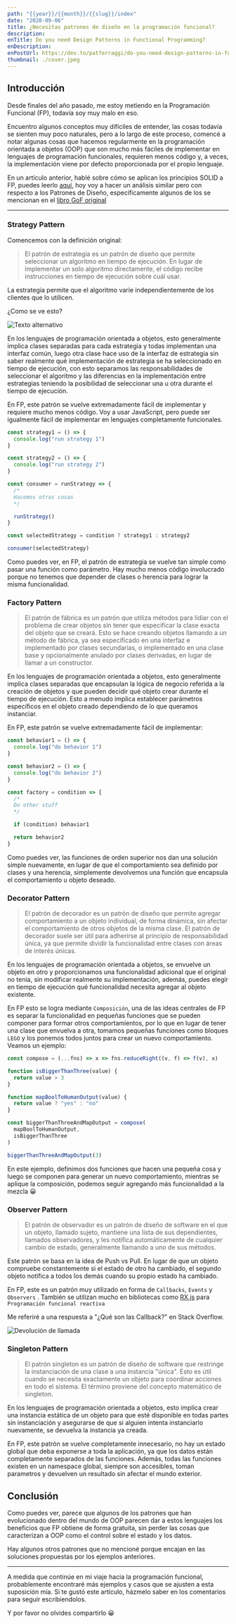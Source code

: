 ```yaml
---
path: "{{year}}/{{month}}/{{slug}}/index"
date: "2020-09-06"
title: ¿Necesitas patrones de diseño en la programación funcional?
description:
enTitle: Do you need Design Patterns in Functional Programming?
enDescription:
enPostUrl: https://dev.to/patferraggi/do-you-need-design-patterns-in-functional-programming-370c
thumbnail: ./cover.jpeg
---
```


## Introducción

Desde finales del año pasado, me estoy metiendo en la Programación Funcional (FP), todavía soy muy malo en eso.

Encuentro algunos conceptos muy difíciles de entender, las cosas todavía se sienten muy poco naturales, pero a lo largo de este proceso, comencé a notar algunas cosas que hacemos regularmente en la programación orientada a objetos (OOP) que son mucho más fáciles de implementar en lenguajes de programación funcionales, requieren menos código y, a veces, la implementación viene por defecto proporcionada por el propio lenguaje.

En un artículo anterior, hablé sobre cómo se aplican los principios SOLID a FP, puedes leerlo [aquí](https://www.patferraggi.dev/blog/2020/jul/solid-funcional/), hoy voy a hacer un análisis similar pero con respecto a los Patrones de Diseño, específicamente algunos de los se mencionan en el [libro GoF original](https://www.amazon.com/Design-Patterns-Object-Oriented-Addison-Wesley-Professional-ebook/dp/B000SEIBB8)

---

### Strategy Pattern

Comencemos con la definición original:

> El patrón de estrategia es un patrón de diseño que permite seleccionar un algoritmo en tiempo de ejecución. En lugar de implementar un solo algoritmo directamente, el código recibe instrucciones en tiempo de ejecución sobre cuál usar.

La estrategia permite que el algoritmo varíe independientemente de los clientes que lo utilicen.

¿Como se ve esto?

![Texto alternativo](./strategy.png)

En los lenguajes de programación orientada a objetos, esto generalmente implica clases separadas para cada estrategia y todas implementan una interfaz común, luego otra clase hace uso de la interfaz de estrategia sin saber realmente qué implementación de estrategia se ha seleccionado en tiempo de ejecución, con esto separamos las responsabilidades de seleccionar el algoritmo y las diferencias en la implementación entre estrategias teniendo la posibilidad de seleccionar una u otra durante el tiempo de ejecución.

En FP, este patrón se vuelve extremadamente fácil de implementar y requiere mucho menos código. Voy a usar JavaScript, pero puede ser igualmente fácil de implementar en lenguajes completamente funcionales.

```javascript
const strategy1 = () => {
  console.log("run strategy 1")
}

const strategy2 = () => {
  console.log("run strategy 2")
}

const consumer = runStrategy => {
  /*
  Hacemos otras cosas
  */

  runStrategy()
}

const selectedStrategy = condition ? strategy1 : strategy2

consumer(selectedStrategy)
```

Como puedes ver, en FP, el patrón de estrategia se vuelve tan simple como pasar una función como parámetro. Hay mucho menos código involucrado porque no tenemos que depender de clases o herencia para lograr la misma funcionalidad.

### Factory Pattern

> El patrón de fábrica es un patrón que utiliza métodos para lidiar con el problema de crear objetos sin tener que especificar la clase exacta del objeto que se creará. Esto se hace creando objetos llamando a un método de fábrica, ya sea especificado en una interfaz e implementado por clases secundarias, o implementado en una clase base y opcionalmente anulado por clases derivadas, en lugar de llamar a un constructor.

En los lenguajes de programación orientada a objetos, esto generalmente implica clases separadas que encapsulan la lógica de negocio referida a la creación de objetos y que pueden decidir qué objeto crear durante el tiempo de ejecución. Esto a menudo implica establecer parámetros específicos en el objeto creado dependiendo de lo que queramos instanciar.

En FP, este patrón se vuelve extremadamente fácil de implementar:

```javascript
const behavior1 = () => {
  console.log("do behavior 1")
}

const behavior2 = () => {
  console.log("do behavior 2")
}

const factory = condition => {
  /*
  Do other stuff
  */

  if (condition) behavior1

  return behavior2
}
```

Como puedes ver, las funciones de orden superior nos dan una solución simple nuevamente, en lugar de que el comportamiento sea definido por clases y una herencia, simplemente devolvemos una función que encapsula el comportamiento u objeto deseado.

### Decorator Pattern

> El patrón de decorador es un patrón de diseño que permite agregar comportamiento a un objeto individual, de forma dinámica, sin afectar el comportamiento de otros objetos de la misma clase. El patrón de decorador suele ser útil para adherirse al principio de responsabilidad única, ya que permite dividir la funcionalidad entre clases con áreas de interés únicas.

En los lenguajes de programación orientada a objetos, se envuelve un objeto en otro y proporcionamos una funcionalidad adicional que el original no tenía, sin modificar realmente su implementación, además, puedes elegir en tiempo de ejecución qué funcionalidad necesita agregar al objeto existente.

En FP esto se logra mediante `Composición`, una de las ideas centrales de FP es separar la funcionalidad en pequeñas funciones que se pueden componer para formar otros comportamientos, por lo que en lugar de tener una clase que envuelva a otra, tomamos pequeñas funciones como bloques `LEGO` y los ponemos todos juntos para crear un nuevo comportamiento. Veamos un ejemplo:

```javascript
const compose = (...fns) => x => fns.reduceRight((v, f) => f(v), x)

function isBiggerThanThree(value) {
  return value > 3
}

function mapBoolToHumanOutput(value) {
  return value ? "yes" : "no"
}

const biggerThanThreeAndMapOutput = compose(
  mapBoolToHumanOutput,
  isBiggerThanThree
)

biggerThanThreeAndMapOutput(3)
```

En este ejemplo, definimos dos funciones que hacen una pequeña cosa y luego se componen para generar un nuevo comportamiento, mientras se aplique la composición, podemos seguir agregando más funcionalidad a la mezcla &#128512;

### Observer Pattern

> El patrón de observador es un patrón de diseño de software en el que un objeto, llamado sujeto, mantiene una lista de sus dependientes, llamados observadores, y les notifica automáticamente de cualquier cambio de estado, generalmente llamando a uno de sus métodos.

Este patrón se basa en la idea de Push vs Pull. En lugar de que un objeto compruebe constantemente si el estado de otro ha cambiado, el segundo objeto notifica a todos los demás cuando su propio estado ha cambiado.

En FP, este es un patrón muy utilizado en forma de `Callbacks`, `Events` y `Observers` . También se utilizan mucho en bibliotecas como [RX.js](https://rxjs.dev/) para `Programación funcional reactiva`

Me referiré a una respuesta a "¿Qué son las Callback?" en Stack Overflow.

![Devolución de llamada](./callback.png)

### Singleton Pattern

> El patrón singleton es un patrón de diseño de software que restringe la instanciación de una clase a una instancia "única". Esto es útil cuando se necesita exactamente un objeto para coordinar acciones en todo el sistema. El término proviene del concepto matemático de singleton.

En los lenguajes de programación orientada a objetos, esto implica crear una instancia estática de un objeto para que esté disponible en todas partes sin instanciación y asegurarse de que si alguien intenta instanciarlo nuevamente, se devuelva la instancia ya creada.

En FP, este patrón se vuelve completamente innecesario, no hay un estado global que deba exponerse a toda la aplicación, ya que los datos están completamente separados de las funciones. Además, todas las funciones existen en un namespace global, siempre son accesibles, toman parametros y devuelven un resultado sin afectar el mundo exterior.

## Conclusión

Como puedes ver, parece que algunos de los patrones que han evolucionado dentro del mundo de OOP parecen dar a estos lenguajes los beneficios que FP obtiene de forma gratuita, sin perder las cosas que caracterizan a OOP como el control sobre el estado y los datos.

Hay algunos otros patrones que no mencioné porque encajan en las soluciones propuestas por los ejemplos anteriores.

---

A medida que continúe en mi viaje hacia la programación funcional, probablemente encontraré más ejemplos y casos que se ajusten a esta suposición mía. Si te gustó este artículo, házmelo saber en los comentarios para seguir escribiendolos.

Y por favor no olvides compartirlo &#128512;
